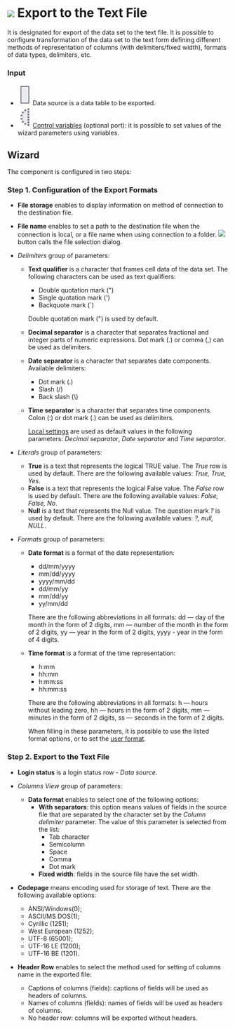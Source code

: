 # ![ ](../../images/icons/data-sources/file-txt-export_default.svg) Export to the Text File

It is designated for export of the data set to the text file. It is possible to configure transformation of the data set to the text form defining different methods of representation of columns (with delimiters/fixed width), formats of data types, delimiters, etc.

### Input

* ![ ](../../images/icons/app/node/ports/inputs/table_inactive.svg) Data source is a data table to be exported.
* ![ ](../../images/icons/app/node/ports/inputs-optional/variable_inactive.svg) [Control variables](../../scenario/variables/control-variables.md) (optional port): it is possible to set values of the wizard parameters using variables.

## Wizard

The component is configured in two steps:

### Step 1. Configuration of the Export Formats

* **File storage** enables to display information on method of connection to the destination file.
* **File name** enables to set a path to the destination file when the connection is local, or a file name when using connection to a folder. ![ ](../../images/extjs-theme/form/open-trigger/open-trigger_default.svg) button calls the file selection dialog.
* *Delimiters* group of parameters:
   * **Text qualifier** is a character that frames cell data of the data set. The following characters can be used as text qualifiers:
      * Double quotation mark (")
      * Single quotation mark (')
      * Backquote mark (`)

      Double quotation mark (") is used by default.

   * **Decimal separator** is a character that separates fractional and integer parts of numeric expressions. Dot mark (.) or comma (,) can be used as delimiters.

   * **Date separator** is a character that separates date components. Available delimiters:
      * Dot mark (.)
      * Slash (/)
      * Back slash (&#92;)

   * **Time separator** is a character that separates time components. Colon (:) or dot mark (.) can be used as delimiters.

      [Local settings](../../scenario/local-settings.md) are used as default values in the following parameters: *Decimal separator*, *Date separator* and *Time separator*.

* *Literals* group of parameters:
   * **True** is a text that represents the logical TRUE value. The *True* row is used by default. There are the following available values: *True, True, Yes*.
   * **False** is a text that represents the logical False value. The *False* row is used by default. There are the following available values: *False, False, No*.
   * **Null** is a text that represents the Null value. The question mark *?* is used by default. There are the following available values: *?, null, NULL*.

* *Formats* group of parameters:
   * **Date format** is a format of the date representation:
      * dd/mm/yyyy
      * mm/dd/yyyy
      * yyyy/mm/dd
      * dd/mm/yy
      * mm/dd/yy
      * yy/mm/dd

      There are the following abbreviations in all formats: dd — day of the month in the form of 2 digits, mm — number of the month in the form of 2 digits, yy — year in the form of 2 digits, yyyy - year in the form of 4 digits.

   * **Time format** is a format of the time representation:
      * h:mm
      * hh:mm
      * h:mm:ss
      * hh:mm:ss

      There are the following abbreviations in all formats: h — hours without leading zero, hh — hours in the form of 2 digits, mm — minutes in the form of 2 digits, ss — seconds in the form of 2 digits.

      When filling in these parameters, it is possible to use the listed format options, or to set the [user format](./txt-csv/datetime-formats.md).

### Step 2. Export to the Text File

* **Login status** is a login status row - *Data source*.
* *Columns View* group of parameters:
   * **Data format** enables to select one of the following options:
      * **With separators**: this option means values of fields in the source file that are separated by the character set by the *Column delimiter* parameter. The value of this parameter is selected from the list:
         * Tab character
         * Semicolumn
         * Space
         * Comma
         * Dot mark
      * **Fixed width**: fields in the source file have the set width.
* **Codepage** means encoding used for storage of text. There are the following available options:
   * ANSI/Windows(0);
   * ASCII/MS DOS(1);
   * Cyrillic (1251);
   * West European (1252);
   * UTF-8 (65001);
   * UTF-16 LE (1200);
   * UTF-16 BE (1201).

* **Header Row** enables to select the method used for setting of columns name in the exported file:
   * Captions of columns (fields): captions of fields will be used as headers of columns.
   * Names of columns (fields): names of fields will be used as headers of columns.
   * No header row: columns will be exported without headers.
